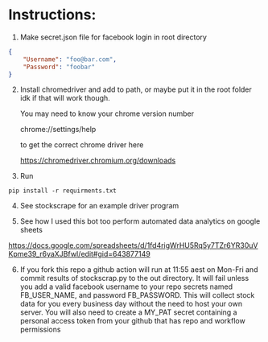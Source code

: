 # Instructions:
1) Make secret.json file for facebook login in root directory
```JSON
{
    "Username": "foo@bar.com",
    "Password": "foobar"
}
```
2) Install chromedriver and add to path, or maybe put it in the root folder idk if that will work though.

    You may need to know your chrome version number

    chrome://settings/help

    to get the correct chrome driver here

    https://chromedriver.chromium.org/downloads

3) Run

```pip install -r requirments.txt```

4) See stockscrape for an example driver program

5) See how I used this bot too perform automated data analytics on google sheets

https://docs.google.com/spreadsheets/d/1fd4rigWrHU5Rq5y7TZr6YR30uVKpme39_r6yaXJBfwI/edit#gid=643877149

6) If you fork this repo a github action will run at 11:55 aest on Mon-Fri and commit results of stockscrap.py to the out directory. It will fail unless you add a valid facebook username to your repo secrets named FB_USER_NAME, and password FB_PASSWORD. This will collect stock data for you every business day without the need to host your own server. You will also need to create a MY_PAT secret containing a personal access token from your github that has repo and workflow permissions

